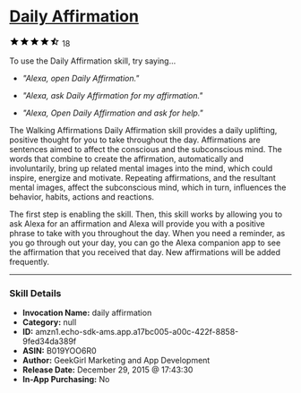 # [Daily Affirmation](http://alexa.amazon.com/#skills/amzn1.echo-sdk-ams.app.a17bc005-a00c-422f-8858-9fed34da389f)
![4.4 stars](../../images/ic_star_black_18dp_1x.png)![4.4 stars](../../images/ic_star_black_18dp_1x.png)![4.4 stars](../../images/ic_star_black_18dp_1x.png)![4.4 stars](../../images/ic_star_black_18dp_1x.png)![4.4 stars](../../images/ic_star_half_black_18dp_1x.png) 18

To use the Daily Affirmation skill, try saying...

* *"Alexa, open Daily Affirmation."*

* *"Alexa, ask Daily Affirmation for my affirmation."*

* *"Alexa, Open Daily Affirmation and ask for help."*

The Walking Affirmations Daily Affirmation skill provides a daily uplifting, positive thought for you to take throughout the day. Affirmations are sentences aimed to affect the conscious and the subconscious mind. The words that combine to create the affirmation, automatically and involuntarily, bring up related mental images into the mind, which could inspire, energize and motivate. Repeating affirmations, and the resultant mental images, affect the subconscious mind, which in turn, influences the behavior, habits, actions and reactions.

The first step is enabling the skill. Then, this skill works by allowing you to ask Alexa for an affirmation and Alexa will provide you with a positive phrase to take with you throughout the day. When you need a reminder, as you go through out your day, you can go the Alexa companion app to see the affirmation that you received that day. New affirmations will be added frequently.

***

### Skill Details

* **Invocation Name:** daily affirmation
* **Category:** null
* **ID:** amzn1.echo-sdk-ams.app.a17bc005-a00c-422f-8858-9fed34da389f
* **ASIN:** B019YOO6R0
* **Author:** GeekGirl Marketing and App Development
* **Release Date:** December 29, 2015 @ 17:43:30
* **In-App Purchasing:** No
